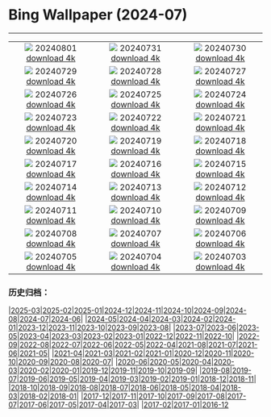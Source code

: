 # Bing Wallpaper (2024-07)
**************
| | | |
| :----: | :----: | :----: |
| ![](https://www.bing.com/th?id=OHR.Nebuta2024_JA-JP7778073736_1920x1080.jpg) 20240801 [download 4k](https://www.bing.com/th?id=OHR.Nebuta2024_JA-JP7778073736_UHD.jpg) | ![](https://www.bing.com/th?id=OHR.HoodoosBryce_JA-JP7560776836_1920x1080.jpg) 20240731 [download 4k](https://www.bing.com/th?id=OHR.HoodoosBryce_JA-JP7560776836_UHD.jpg) | ![](https://www.bing.com/th?id=OHR.GimignanoTuscany_JA-JP7399834117_1920x1080.jpg) 20240730 [download 4k](https://www.bing.com/th?id=OHR.GimignanoTuscany_JA-JP7399834117_UHD.jpg) |
| ![](https://www.bing.com/th?id=OHR.CorbettTigers_JA-JP7161301838_1920x1080.jpg) 20240729 [download 4k](https://www.bing.com/th?id=OHR.CorbettTigers_JA-JP7161301838_UHD.jpg) | ![](https://www.bing.com/th?id=OHR.BeachHutsSweden_JA-JP6949327574_1920x1080.jpg) 20240728 [download 4k](https://www.bing.com/th?id=OHR.BeachHutsSweden_JA-JP6949327574_UHD.jpg) | ![](https://www.bing.com/th?id=OHR.RhinelandVineyards_JA-JP6772337865_1920x1080.jpg) 20240727 [download 4k](https://www.bing.com/th?id=OHR.RhinelandVineyards_JA-JP6772337865_UHD.jpg) |
| ![](https://www.bing.com/th?id=OHR.PontNeuf_JA-JP6539297380_1920x1080.jpg) 20240726 [download 4k](https://www.bing.com/th?id=OHR.PontNeuf_JA-JP6539297380_UHD.jpg) | ![](https://www.bing.com/th?id=OHR.SmokyMountainTrail_JA-JP3526148027_1920x1080.jpg) 20240725 [download 4k](https://www.bing.com/th?id=OHR.SmokyMountainTrail_JA-JP3526148027_UHD.jpg) | ![](https://www.bing.com/th?id=OHR.WindBell2024_JA-JP3427351394_1920x1080.jpg) 20240724 [download 4k](https://www.bing.com/th?id=OHR.WindBell2024_JA-JP3427351394_UHD.jpg) |
| ![](https://www.bing.com/th?id=OHR.MethoniCastle_JA-JP3234736349_1920x1080.jpg) 20240723 [download 4k](https://www.bing.com/th?id=OHR.MethoniCastle_JA-JP3234736349_UHD.jpg) | ![](https://www.bing.com/th?id=OHR.MedievalRothenburg_JA-JP3111613598_1920x1080.jpg) 20240722 [download 4k](https://www.bing.com/th?id=OHR.MedievalRothenburg_JA-JP3111613598_UHD.jpg) | ![](https://www.bing.com/th?id=OHR.ZanzibarBoats_JA-JP2984048559_1920x1080.jpg) 20240721 [download 4k](https://www.bing.com/th?id=OHR.ZanzibarBoats_JA-JP2984048559_UHD.jpg) |
| ![](https://www.bing.com/th?id=OHR.MineralMoon_JA-JP2878137098_1920x1080.jpg) 20240720 [download 4k](https://www.bing.com/th?id=OHR.MineralMoon_JA-JP2878137098_UHD.jpg) | ![](https://www.bing.com/th?id=OHR.YoungJaguar_JA-JP3725468269_1920x1080.jpg) 20240719 [download 4k](https://www.bing.com/th?id=OHR.YoungJaguar_JA-JP3725468269_UHD.jpg) | ![](https://www.bing.com/th?id=OHR.MayotteCoral_JA-JP2527980968_1920x1080.jpg) 20240718 [download 4k](https://www.bing.com/th?id=OHR.MayotteCoral_JA-JP2527980968_UHD.jpg) |
| ![](https://www.bing.com/th?id=OHR.GionFestival2024_JA-JP2391295161_1920x1080.jpg) 20240717 [download 4k](https://www.bing.com/th?id=OHR.GionFestival2024_JA-JP2391295161_UHD.jpg) | ![](https://www.bing.com/th?id=OHR.AncientOrkney_JA-JP2155595314_1920x1080.jpg) 20240716 [download 4k](https://www.bing.com/th?id=OHR.AncientOrkney_JA-JP2155595314_UHD.jpg) | ![](https://www.bing.com/th?id=OHR.TateishiPark_JA-JP2045138918_1920x1080.jpg) 20240715 [download 4k](https://www.bing.com/th?id=OHR.TateishiPark_JA-JP2045138918_UHD.jpg) |
| ![](https://www.bing.com/th?id=OHR.MuseumIsland_JA-JP9009131694_1920x1080.jpg) 20240714 [download 4k](https://www.bing.com/th?id=OHR.MuseumIsland_JA-JP9009131694_UHD.jpg) | ![](https://www.bing.com/th?id=OHR.CappadociaRocks_JA-JP5563518724_1920x1080.jpg) 20240713 [download 4k](https://www.bing.com/th?id=OHR.CappadociaRocks_JA-JP5563518724_UHD.jpg) | ![](https://www.bing.com/th?id=OHR.RainierWildflowers_JA-JP5257571908_1920x1080.jpg) 20240712 [download 4k](https://www.bing.com/th?id=OHR.RainierWildflowers_JA-JP5257571908_UHD.jpg) |
| ![](https://www.bing.com/th?id=OHR.GangiSicily_JA-JP2426936283_1920x1080.jpg) 20240711 [download 4k](https://www.bing.com/th?id=OHR.GangiSicily_JA-JP2426936283_UHD.jpg) | ![](https://www.bing.com/th?id=OHR.Lanternplant2024_JA-JP2260534010_1920x1080.jpg) 20240710 [download 4k](https://www.bing.com/th?id=OHR.Lanternplant2024_JA-JP2260534010_UHD.jpg) | ![](https://www.bing.com/th?id=OHR.TalampayaNP_JA-JP2093558410_1920x1080.jpg) 20240709 [download 4k](https://www.bing.com/th?id=OHR.TalampayaNP_JA-JP2093558410_UHD.jpg) |
| ![](https://www.bing.com/th?id=OHR.NorwayBlueberries_JA-JP1900215964_1920x1080.jpg) 20240708 [download 4k](https://www.bing.com/th?id=OHR.NorwayBlueberries_JA-JP1900215964_UHD.jpg) | ![](https://www.bing.com/th?id=OHR.Tanabata2024_JA-JP1586960009_1920x1080.jpg) 20240707 [download 4k](https://www.bing.com/th?id=OHR.Tanabata2024_JA-JP1586960009_UHD.jpg) | ![](https://www.bing.com/th?id=OHR.ConwyRiver_JA-JP1379612776_1920x1080.jpg) 20240706 [download 4k](https://www.bing.com/th?id=OHR.ConwyRiver_JA-JP1379612776_UHD.jpg) |
| ![](https://www.bing.com/th?id=OHR.NoahBeach_JA-JP0901623378_1920x1080.jpg) 20240705 [download 4k](https://www.bing.com/th?id=OHR.NoahBeach_JA-JP0901623378_UHD.jpg) | ![](https://www.bing.com/th?id=OHR.YenBaiTerraces_JA-JP0209668675_1920x1080.jpg) 20240704 [download 4k](https://www.bing.com/th?id=OHR.YenBaiTerraces_JA-JP0209668675_UHD.jpg) | ![](https://www.bing.com/th?id=OHR.MeerkatManor_JA-JP0029401551_1920x1080.jpg) 20240703 [download 4k](https://www.bing.com/th?id=OHR.MeerkatManor_JA-JP0029401551_UHD.jpg) |

### 历史归档：

|[2025-03](/../2025-03/2025-03.md)|[2025-02](/../2025-02/2025-02.md)|[2025-01](/../2025-01/2025-01.md)|[2024-12](/../2024-12/2024-12.md)|[2024-11](/../2024-11/2024-11.md)|[2024-10](/../2024-10/2024-10.md)|[2024-09](/../2024-09/2024-09.md)|[2024-08](/../2024-08/2024-08.md)|[2024-07](/2024-07.md)|[2024-06](/../2024-06/2024-06.md)|
|[2024-05](/../2024-05/2024-05.md)|[2024-04](/../2024-04/2024-04.md)|[2024-03](/../2024-03/2024-03.md)|[2024-02](/../2024-02/2024-02.md)|[2024-01](/../2024-01/2024-01.md)|[2023-12](/../2023-12/2023-12.md)|[2023-11](/../2023-11/2023-11.md)|[2023-10](/../2023-10/2023-10.md)|[2023-09](/../2023-09/2023-09.md)|[2023-08](/../2023-08/2023-08.md)|
|[2023-07](/../2023-07/2023-07.md)|[2023-06](/../2023-06/2023-06.md)|[2023-05](/../2023-05/2023-05.md)|[2023-04](/../2023-04/2023-04.md)|[2023-03](/../2023-03/2023-03.md)|[2023-02](/../2023-02/2023-02.md)|[2023-01](/../2023-01/2023-01.md)|[2022-12](/../2022-12/2022-12.md)|[2022-11](/../2022-11/2022-11.md)|[2022-10](/../2022-10/2022-10.md)|
|[2022-09](/../2022-09/2022-09.md)|[2022-08](/../2022-08/2022-08.md)|[2022-07](/../2022-07/2022-07.md)|[2022-06](/../2022-06/2022-06.md)|[2022-05](/../2022-05/2022-05.md)|[2022-04](/../2022-04/2022-04.md)|[2021-08](/../2021-08/2021-08.md)|[2021-07](/../2021-07/2021-07.md)|[2021-06](/../2021-06/2021-06.md)|[2021-05](/../2021-05/2021-05.md)|
|[2021-04](/../2021-04/2021-04.md)|[2021-03](/../2021-03/2021-03.md)|[2021-02](/../2021-02/2021-02.md)|[2021-01](/../2021-01/2021-01.md)|[2020-12](/../2020-12/2020-12.md)|[2020-11](/../2020-11/2020-11.md)|[2020-10](/../2020-10/2020-10.md)|[2020-09](/../2020-09/2020-09.md)|[2020-08](/../2020-08/2020-08.md)|[2020-07](/../2020-07/2020-07.md)|
|[2020-06](/../2020-06/2020-06.md)|[2020-05](/../2020-05/2020-05.md)|[2020-04](/../2020-04/2020-04.md)|[2020-03](/../2020-03/2020-03.md)|[2020-02](/../2020-02/2020-02.md)|[2020-01](/../2020-01/2020-01.md)|[2019-12](/../2019-12/2019-12.md)|[2019-11](/../2019-11/2019-11.md)|[2019-10](/../2019-10/2019-10.md)|[2019-09](/../2019-09/2019-09.md)|
|[2019-08](/../2019-08/2019-08.md)|[2019-07](/../2019-07/2019-07.md)|[2019-06](/../2019-06/2019-06.md)|[2019-05](/../2019-05/2019-05.md)|[2019-04](/../2019-04/2019-04.md)|[2019-03](/../2019-03/2019-03.md)|[2019-02](/../2019-02/2019-02.md)|[2019-01](/../2019-01/2019-01.md)|[2018-12](/../2018-12/2018-12.md)|[2018-11](/../2018-11/2018-11.md)|
|[2018-10](/../2018-10/2018-10.md)|[2018-09](/../2018-09/2018-09.md)|[2018-08](/../2018-08/2018-08.md)|[2018-07](/../2018-07/2018-07.md)|[2018-06](/../2018-06/2018-06.md)|[2018-05](/../2018-05/2018-05.md)|[2018-04](/../2018-04/2018-04.md)|[2018-03](/../2018-03/2018-03.md)|[2018-02](/../2018-02/2018-02.md)|[2018-01](/../2018-01/2018-01.md)|
|[2017-12](/../2017-12/2017-12.md)|[2017-11](/../2017-11/2017-11.md)|[2017-10](/../2017-10/2017-10.md)|[2017-09](/../2017-09/2017-09.md)|[2017-08](/../2017-08/2017-08.md)|[2017-07](/../2017-07/2017-07.md)|[2017-06](/../2017-06/2017-06.md)|[2017-05](/../2017-05/2017-05.md)|[2017-04](/../2017-04/2017-04.md)|[2017-03](/../2017-03/2017-03.md)|
|[2017-02](/../2017-02/2017-02.md)|[2017-01](/../2017-01/2017-01.md)|[2016-12](/../2016-12/2016-12.md)